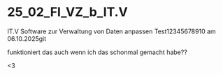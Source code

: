 # 25_02_FI_VZ_b_IT.V
IT.V Software zur Verwaltung von Daten anpassen
Test12345678910 am 06.10.2025git

funktioniert das auch wenn ich das schonmal gemacht habe??


<3